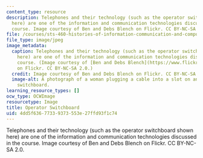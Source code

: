 ```yaml
---
content_type: resource
description: Telephones and their technology (such as the operator switchboard shown
  here) are one of the information and communication technologies discussed in the
  course. Image courtesy of Ben and Debs Blench on Flickr. CC BY-NC-SA 2.0.
file: /courses/sts-460-histories-of-information-communication-and-computing-technologies-spring-2015/4dd5f63677339373553e27ffd93f1c74_sts-460s15.jpg
file_type: image/jpeg
image_metadata:
  caption: Telephones and their technology (such as the operator switchboard shown
    here) are one of the information and communication technologies discussed in the
    course. (Image courtesy of [Ben and Debs Blench](https://www.flickr.com/photos/benanddebsyearoff/1881881516/)
    on Flickr. CC BY-NC-SA 2.0.)
  credit: Image courtesy of Ben and Debs Blench on Flickr. CC BY-NC-SA 2.0.
  image-alt: A photograph of a woman plugging a cable into a slot on an old telephone
    switchboard.
learning_resource_types: []
ocw_type: OCWImage
resourcetype: Image
title: Operator Switchboard
uid: 4dd5f636-7733-9373-553e-27ffd93f1c74
---
```

Telephones and their technology (such as the operator switchboard shown here) are one of the information and communication technologies discussed in the course. Image courtesy of Ben and Debs Blench on Flickr. CC BY-NC-SA 2.0.

